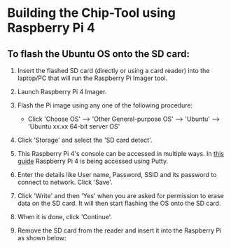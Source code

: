 # Building the Chip-Tool using Raspberry Pi 4

## To flash the Ubuntu OS onto the SD card:

1. Insert the flashed SD card (directly or using a card reader) into the
   laptop/PC that will run the Raspberry Pi Imager tool.
2. Launch Raspberry Pi 4 Imager.
3. Flash the Pi image using any one of the following procedure: 
   
   - Click 'Choose OS' --> 'Other General-purpose OS' --> 'Ubuntu' --> 'Ubuntu
   xx.xx 64-bit server OS'
   
4. Click 'Storage' and select the 'SD card detect'.
5. This Raspberry Pi 4's console can be accessed in   multiple ways.
    In [this guide](https://www.raspberrypi.com/documentation/computers/remote-access.html)
    Raspberry Pi 4 is being accessed using Putty.
6. Enter the details like User name, Password, SSID and its password to connect
   to network. Click 'Save'.
7. Click 'Write' and then 'Yes' when you are asked for permission to erase data
   on the SD card. It will then start flashing the OS onto the SD card.
8. When it is done, click 'Continue'.
9. Remove the SD card from the reader and insert it into the Raspberry Pi as
   shown below:
